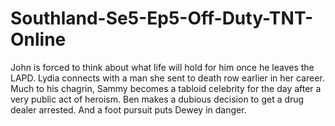 Southland-Se5-Ep5-Off-Duty-TNT-Online
=====================================

John is forced to think about what life will hold for him once he leaves the LAPD. Lydia connects with a man she sent to death row earlier in her career. Much to his chagrin, Sammy becomes a tabloid celebrity for the day after a very public act of heroism. Ben makes a dubious decision to get a drug dealer arrested. And a foot pursuit puts Dewey in danger.